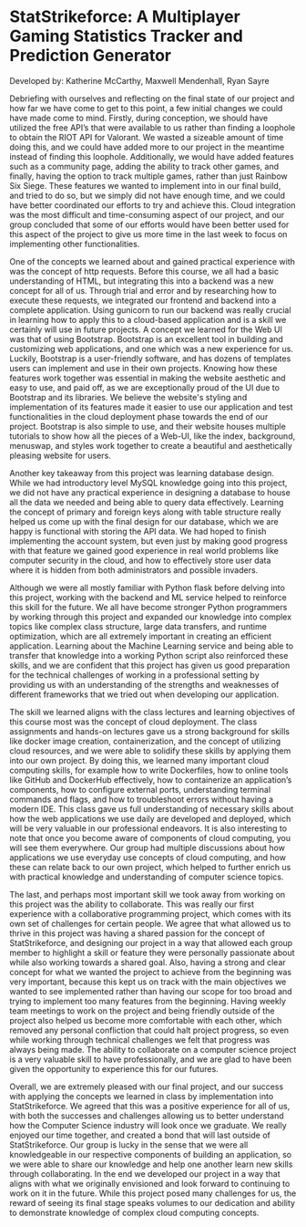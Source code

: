 # StatStrikeforce: A Multiplayer Gaming Statistics Tracker and Prediction Generator 
Developed by: Katherine McCarthy, Maxwell Mendenhall, Ryan Sayre

Debriefing with ourselves and reflecting on the final state of our project and how far we
have come to get to this point, a few initial changes we could have made come to mind. Firstly,
during conception, we should have utilized the free API’s that were available to us rather than
finding a loophole to obtain the RIOT API for Valorant. We wasted a sizeable amount of time
doing this, and we could have added more to our project in the meantime instead of finding this
loophole. Additionally, we would have added features such as a community page, adding the
ability to track other games, and finally, having the option to track multiple games, rather than
just Rainbow Six Siege. These features we wanted to implement into in our final build, and tried
to do so, but we simply did not have enough time, and we could have better coordinated our
efforts to try and achieve this. Cloud integration was the most difficult and time-consuming
aspect of our project, and our group concluded that some of our efforts would have been better
used for this aspect of the project to give us more time in the last week to focus on
implementing other functionalities.

One of the concepts we learned about and gained practical experience with was the
concept of http requests. Before this course, we all had a basic understanding of HTML, but
integrating this into a backend was a new concept for all of us. Through trial and error and by
researching how to execute these requests, we integrated our frontend and backend into a
complete application. Using gunicorn to run our backend was really crucial in learning how to
apply this to a cloud-based application and is a skill we certainly will use in future projects.
A concept we learned for the Web UI was that of using Bootstrap. Bootstrap is an
excellent tool in building and customizing web applications, and one which was a new
experience for us. Luckily, Bootstrap is a user-friendly software, and has dozens of templates
users can implement and use in their own projects. Knowing how these features work together
was essential in making the website aesthetic and easy to use, and paid off, as we are
exceptionally proud of the UI due to Bootstrap and its libraries. We believe the website's styling
and implementation of its features made it easier to use our application and test functionalities
in the cloud deployment phase towards the end of our project. Bootstrap is also simple to use,
and their website houses multiple tutorials to show how all the pieces of a Web-UI, like the
index, background, menuswap, and styles work together to create a beautiful and aesthetically
pleasing website for users.

Another key takeaway from this project was learning database design. While we had
introductory level MySQL knowledge going into this project, we did not have any practical
experience in designing a database to house all the data we needed and being able to query
data effectively. Learning the concept of primary and foreign keys along with table structure
really helped us come up with the final design for our database, which we are happy is
functional with storing the API data. We had hoped to finish implementing the account system,
but even just by making good progress with that feature we gained good experience in real
world problems like computer security in the cloud, and how to effectively store user data where
it is hidden from both administrators and possible invaders.

Although we were all mostly familiar with Python flask before delving into this project,
working with the backend and ML service helped to reinforce this skill for the future. We all have
become stronger Python programmers by working through this project and expanded our
knowledge into complex topics like complex class structure, large data transfers, and runtime
optimization, which are all extremely important in creating an efficient application. Learning
about the Machine Learning service and being able to transfer that knowledge into a working
Python script also reinforced these skills, and we are confident that this project has given us
good preparation for the technical challenges of working in a professional setting by providing
us with an understanding of the strengths and weaknesses of different frameworks that we tried
out when developing our application.

The skill we learned aligns with the class lectures and learning objectives of this course
most was the concept of cloud deployment. The class assignments and hands-on lectures gave
us a strong background for skills like docker image creation, containerization, and the concept
of utilizing cloud resources, and we were able to solidify these skills by applying them into our
own project. By doing this, we learned many important cloud computing skills, for example how
to write Dockerfiles, how to online tools like GitHub and DockerHub effectively, how to
containerize an application’s components, how to configure external ports, understanding
terminal commands and flags, and how to troubleshoot errors without having a modern IDE.
This class gave us full understanding of necessary skills about how the web applications we use
daily are developed and deployed, which will be very valuable in our professional endeavors. It
is also interesting to note that once you become aware of components of cloud computing, you
will see them everywhere. Our group had multiple discussions about how applications we use
everyday use concepts of cloud computing, and how these can relate back to our own project,
which helped to further enrich us with practical knowledge and understanding of computer
science topics.

The last, and perhaps most important skill we took away from working on this project
was the ability to collaborate. This was really our first experience with a collaborative
programming project, which comes with its own set of challenges for certain people. We agree
that what allowed us to thrive in this project was having a shared passion for the concept of
StatStrikeforce, and designing our project in a way that allowed each group member to highlight
a skill or feature they were personally passionate about while also working towards a shared
goal. Also, having a strong and clear concept for what we wanted the project to achieve from
the beginning was very important, because this kept us on track with the main objectives we
wanted to see implemented rather than having our scope for too broad and trying to implement
too many features from the beginning. Having weekly team meetings to work on the project and
being friendly outside of the project also helped us become more comfortable with each other,
which removed any personal confliction that could halt project progress, so even while working
through technical challenges we felt that progress was always being made. The ability to
collaborate on a computer science project is a very valuable skill to have professionally, and we
are glad to have been given the opportunity to experience this for our futures.

Overall, we are extremely pleased with our final project, and our success with applying
the concepts we learned in class by implementation into StatStrikeforce. We agreed that this
was a positive experience for all of us, with both the successes and challenges allowing us to
better understand how the Computer Science industry will look once we graduate. We really
enjoyed our time together, and created a bond that will last outside of StatStrikeforce. Our group
is lucky in the sense that we were all knowledgeable in our respective components of building
an application, so we were able to share our knowledge and help one another learn new skills
through collaborating. In the end we developed our project in a way that aligns with what we
originally envisioned and look forward to continuing to work on it in the future. While this project
posed many challenges for us, the reward of seeing its final stage speaks volumes to our
dedication and ability to demonstrate knowledge of complex cloud computing concepts.
